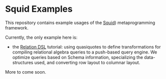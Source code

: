 Squid Examples
===============

This repository contains example usages of the [Squid](https://github.com/epfldata/squid)) metaprogramming framework.

Currently, the only example here is:
 * the [Relation DSL](relation-dsl) tutorial: using quasiquotes to define transformations for compiling relational algebra queries to a push-based query engine. We optimize queries based on Schema information, specializing the data-structures used, and converting row layout to columnar layout. 
 
More to come soon.
